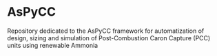 # AsPyCC
Repository dedicated to the AsPyCC framework for automatization of design, sizing and simulation of Post-Combustion Caron Capture (PCC) units using renewable Ammonia
